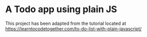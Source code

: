 # A Todo app using plain JS

This project has been adapted from the tutorial located at
https://learntocodetogether.com/to-do-list-with-plain-javascript/